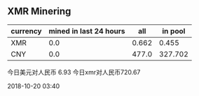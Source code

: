 ## XMR Minering

|currency|mined in last 24 hours|all|in pool|
|---|---|---|---|
|XMR|0.0|0.662|0.455|
|CNY|0.0|477.0|327.702|

今日美元对人民币 6.93	今日xmr对人民币720.67


2018-10-20 03:40